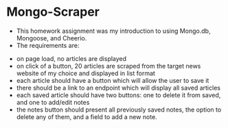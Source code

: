 # Mongo-Scraper

* This homework assignment was my introduction to using Mongo.db, Mongoose, and Cheerio.
* The requirements are:
- on page load, no articles are displayed
- on click of a button, 20 articles are scraped from the target news website of my choice and displayed in list format
- each article should have a button which will allow the user to save it
- there should be a link to an endpoint which will display all saved articles
- each saved article should have two buttons:  one to delete it from saved, and one to add/edit notes
- the notes button should present all previously saved notes, the option to delete any of them, and a field to add a new note.
